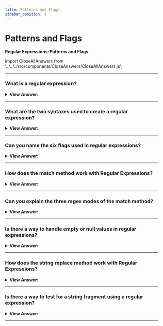```yaml
---
title: Patterns and Flags
sidebar_position: 1
---
```


# Patterns and Flags

**Regular Expressions: Patterns and Flags**

<head>
  <title>Patterns and Flags - JavaScript Interview Questions & Answers</title>
  <meta charSet="utf-8" />
</head>

import CloseAllAnswers from '../../../src/components/CloseAnswers/CloseAllAnswers.js';

<CloseAllAnswers />

---

### What is a regular expression?

<details>
  <summary><strong>View Answer:</strong></summary>
  <div>
  <div><strong>Interview Response:</strong> Regular expressions are patterns with optional flags that provide a powerful way to search and replace in text. In JavaScript, they are available via the RegExp object, as well as being integrated in methods of strings. Regular expressions are integrated with string methods.
    </div>
  </div>
</details>

---

### What are the two syntaxes used to create a regular expression?

<details>
  <summary><strong>View Answer:</strong></summary>
  <div>
  <div><strong>Interview Response:</strong> There are two syntaxes that can be used to create a regular expression object including the long and short syntaxes. The long syntax uses the RegExp object with optional flags and the short syntax uses forward slashes with optional flags. Slashes /.../ tell JavaScript that we are creating a regular expression. They play the same role as quotes for strings. In both cases regexp becomes an instance of the built-in RegExp class.
    </div><br />
  <div><strong className="codeExample">Code Example:</strong><br /><br />

  <div></div>

```js
// Long Syntax
regexp = new RegExp('pattern', 'flags');

// Short Syntax
regexp = /pattern/; // no flags
regexp = /pattern/gim; // with flags g,i and m (to be covered soon)
```

  </div>
  </div>
</details>

---

### Can you name the six flags used in regular expressions?

<details>
  <summary><strong>View Answer:</strong></summary>
  <div>
  <div><strong>Interview Response:</strong>  Regular expressions may have flags that affect the search. There are only 6 of them in JavaScript including the i, g, m, s, u, and y regular expression flags:<br /><br />
  <strong>Flag Descriptions:</strong><br />
  <ul>
    <li>With the <strong>i</strong> flag the search is set to case insensitive.</li>
    <li>The <strong>g</strong> flag the search is set to global and looks for all matches, without it only the first search match is returned.</li>
    <li>The <strong>m</strong> flag represents a query in multiline mode.</li>
    <li>The <strong>s</strong> flag enables dot all mode allows a dot to match the newline character.</li>
    <li>The <strong>u</strong> enables full Unicode support, the flag enables correct processing of surrogate pairs.</li>
    <li>Sticky flag <strong>y</strong> sets the stick mode that allows search for the exact position of the text.</li>
  </ul>
</div>
  </div>
</details>

---

### How does the match method work with Regular Expressions?

<details>
  <summary><strong>View Answer:</strong></summary>
  <div>
  <div><strong>Interview Response:</strong> The method myString.match(regexp) finds all matches of regexp in the string myString.
    </div><br />
  <div><strong className="codeExample">Code Example:</strong><br /><br />

  <div></div>

```js
let myString = 'We will, we will rock you';

alert(myString.match(/we/gi)); // We,we (an array of 2 substrings that match)
```

  </div>
  </div>
</details>

---

### Can you explain the three regex modes of the match method?

<details>
  <summary><strong>View Answer:</strong></summary>
  <div>
  <div><strong>Interview Response:</strong> The match method has three working regex modes. First, if a regular expression has flag g, it returns an array of all matches. Second, if there is no such flag it returns only the first match in the form of an array, with the full match at index 0 and some additional details in properties. The array may have other indexes, besides 0 if a part of the regular expression is enclosed in parentheses. And, finally, if there are no matches, null is returned (does not matter if there’s flag g or not). This an especially important nuance. If there are no matches, we do not receive an empty array, but instead receive null. Forgetting about that may lead to errors, e.g.
    </div><br />
  <div><strong className="codeExample">Code Example:</strong><br /><br />

  <div></div>

```js
// First Mode: Example
let myString = 'We will, we will rock you';

alert(myString.match(/we/gi)); // We,we (an array of 2 substrings that match)

// Second Mode: Example
let str = 'We will, we will rock you';

let result = str.match(/we/i); // without flag g

alert(result[0]); // We (1st match)
alert(result.length); // 1

// Details:
alert(result.index); // 0 (position of the match)
alert(result.input); // We will, we will rock you (source string)

// Third Mode: Example
let matches = 'JavaScript'.match(/HTML/) || [];

if (!matches.length) {
  alert('No matches'); // now it works
}
```

  </div>
  </div>
</details>

---

### Is there a way to handle empty or null values in regular expressions?

<details>
  <summary><strong>View Answer:</strong></summary>
  <div>
  <div><strong>Interview Response:</strong> Yes, when a there is an empty or null value in the result. We should add an empty array to the match method that we are subscribing to. We should also run a condition check and return a value if the length is empty or null.
    </div><br />
  <div><strong className="codeExample">Code Example:</strong><br /><br />

  <div></div>

```js
// Wrong Approach
let matches = 'JavaScript'.match(/HTML/); // = null

if (!matches.length) {
  // Error: Cannot read property 'length' of null
  alert('Error in the line above');
}

// Correct Approach
let matches = 'JavaScript'.match(/HTML/) || [];

if (!matches.length) {
  alert('No matches'); // now it works
}
```

  </div>
  </div>
</details>

---

### How does the string replace method work with Regular Expressions?

<details>
  <summary><strong>View Answer:</strong></summary>
  <div>
  <div><strong>Interview Response:</strong> The method str.replace(regexp, replacement) replaces matches found using regexp in string str with replacement (all matches if there’s flag g, otherwise, only the first one). The second argument is the replacement string. We can use special character combinations in it to insert fragments of the match.
    </div><br />
  <div><strong className="codeExample">Code Example:</strong><br /><br />

  <div></div>

```js
// no flag g
alert('We will, we will'.replace(/we/i, 'I')); // I will, we will

// with flag g
alert('We will, we will'.replace(/we/gi, 'I')); // I will, I will
```

  </div><br />
  <div><strong className="codeExample">Code Example:</strong> An example with $& symbol<br /><br />

  <div></div>

```js
alert('I love HTML'.replace(/HTML/, '$& and JavaScript'));
// returns - I love HTML and JavaScript
```

  </div>
  </div>
</details>

---

### Is there a way to test for a string fragment using a regular expression?

<details>
  <summary><strong>View Answer:</strong></summary>
  <div>
  <div><strong>Interview Response:</strong> Basically, we should use the method regexp.test(str), which looks for at least one match, if found, returns true, otherwise false.
    </div><br />
  <div><strong className="codeExample">Code Example:</strong><br /><br />

  <div></div>

```js
let str = 'I love JavaScript';
let regexp = /LOVE/i;

alert(regexp.test(str)); // true
```

  </div>
  </div>
</details>

---
